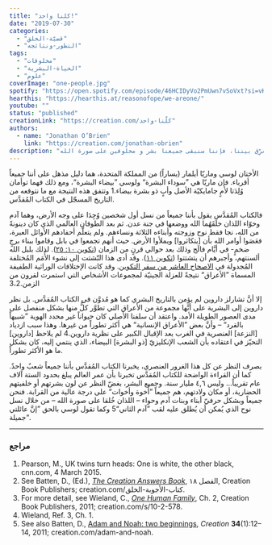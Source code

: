 ```yaml
---
title: "كلنا واحد!"
date: "2019-07-30"
categories:
  - "قضيّة-الخلق"
  - "التطور-ونتائجه"
tags:
  - "مخلوقات"
  - "الحياة-البشرية"
  - "علوم"
coverImage: "one-people.jpg"
spotify: "https://open.spotify.com/episode/46HCIDyVo2PmUwn7vSoVxt?si=vKXTFmN6Qb67ktY4XdNStw"
hearthis: "https://hearthis.at/reasonofope/we-areone/"
youtube: ""
status: "published"
creationLink: "https://creation.com/كلّنا-واحد"
authors:
  - name: "Jonathan O’Brien"
    link: "https://creation.com/jonathan-obrien"
description: "قد ننتمي إلى أعراق مُختلفة، وقد نُولَدُ في أوطانٍ مختلفة. وأياً تكن الأمور التي تُفرِّق بيننا، فإننا سنبقى جميعنا بشر و مخلوقين على صورة الله."
---
```


الأختان لوسي وماريّا أيلمار (يساراً) من المملكة المتحدة، هما دليل مذهل على أننا جميعاً أقرباء. فإن ماريّا هي ”سوداء البشرة“ ولوسي ”بيضاء البشرة“، ومع ذلك فهما توأمان وُلِدَتا لأمٍ جامايكيّة الأصل وأبٍ ذو بشرة بيضاء.1 وتتفق هذه النتيجة مع ما نتوقعه من التاريخ المسجّل في الكتاب المُقدَّس.

فالكتاب المُقدَّس يقول بأننا جميعاً من نسل أول شخصين وُجِدَا على وجه الأرض، وهما آدم وحوّاء اللذان خلَقَهُما الله ووضعها في جنة عدن. ثم بعد الطوفان العالمي الذي كان دينونةً من الله، نجا فقط نوح وزوجته وأبناءه الثلاثة ونساءهم. ولم يتعلَّم أحفادهم الأوائل العبرة، فعَصَوا أوامر الله بأن \[يتكاثروا\] ويملأوا الأرض. حيث أنهم تجمعوا في بابل وقاموا ببناء برجٍ ضخمٍ- في أيَّام فالَج وذلك بعد حوالي قرنٍ من الزمان ([تكوين ١٠: ٢٥](https://biblia.com/bible/ar-vandyke/Ge10:25)). لذلك بلبل الله ألسنتهم، وأجبرهم أن يتشتتوا ([تكوين ١١](https://biblia.com/bible/ar-vandyke/Ge11)). وقد أدى هذا التّشتت إلى نشوء الأُمَم المُختلفة المُجدولة في [الاصحاح العاشر من سفر التكوين](https://biblia.com/bible/ar-vandyke/Ge10). وقد كانت الإختلافات الوراثية الطفيفة المسماة ”الأعراق“ نتيجةً للعزلة الجينيّة لمجموعات الأشخاص التي استمرت لقرون من الزمن.3،2

إلا أنَّ تشارلز داروين لم يؤمن بالتاريخ البشري كما هو مُدوَّن في الكتاب المُقدَّس. بل نظر داروين إلى البشرية على أنَّها مجموعة من الأعراق التي تطوَّر كلٌّ منها بشكل منفصل على مدى العصور الطويلة الأمد. واعتقد أن سلفنا الأصلي كان حيواناً غير محدد الهوية ”شبيهاً بالقرد“ – وأنَّ بعض ”الأعراق الإنسانية“ هي أكثر تطوراً من غيرها. وهذا سبب ازدياد \[النزعة\] العنصرية في الغرب بعد الإقبال الكبير على نظرية داروين.4 لم يلاحظ \[داروين\] التحيّز في اعتقاده بأن الشعب الإنكليزيّ \[ذو البشرة\] البيضاء، الذي ينتمي إليه، كان بشكل ما هو الأكثر تطوراً.

بصرف النظر عن كل هذا الغرور العنصري، يخبرنا الكتاب المُقدَّس بأننا جميعاً شعبٌ واحدٌ. كما أن القراءة الواضحة للكتاب المُقدَّس تخبرنا بأن عمر العالم يبلغ بحدود الستة آلاف عام تقريباً… وليس ٤,٦ مليار سنة. وجميع البشر، بغضّ النظر عن لون بشرتهم أو خلفيتهم الحضارية، أو مكان ولادتهم، هم جميعاً ”أُخوة وأخوات“ على درجة عالية من القرابة. فنحن جميعاً وبشكل حرفيّ أبناء وبنات آدم وحواء – اللذان خُلقا على صورة الله – من خلال نسل نوح الذي يُمكن أن يُطلق عليه لقب ”آدم الثاني“5 وكما تقول لوسي بالحق ”إنَّ عائلتي جميلة“.

---

### مراجع

1. Pearson, M., UK twins turn heads: One is white, the other black, cnn.com, 4 March 2015.
2. See Batten, D., (Ed.), [_The Creation Answers Book_](https://creation.com/%D9%83%D8%AA%D8%A7%D8%A8-%D8%A7%D9%84%D8%A3%D8%AC%D9%88%D8%A8%D8%A9-%D8%A7%D9%84%D8%AE%D9%84%D9%82), الفصل ١٨, Creation Book Publishers; creation.com/كتاب-الأجوبة-الخلق.
3. For more detail, see Wieland, C., [_One Human Family_](https://creation.com/s/10-2-578), Ch. 2, Creation Book Publishers, 2011; creation.com/s/10-2-578.
4. Wieland, Ref. 3, Ch. 1.
5. See also Batten, D., [Adam and Noah: two beginnings](https://creation.com/adam-and-noah), *Creation* **34**(1):12–14, 2011; creation.com/adam-and-noah.
